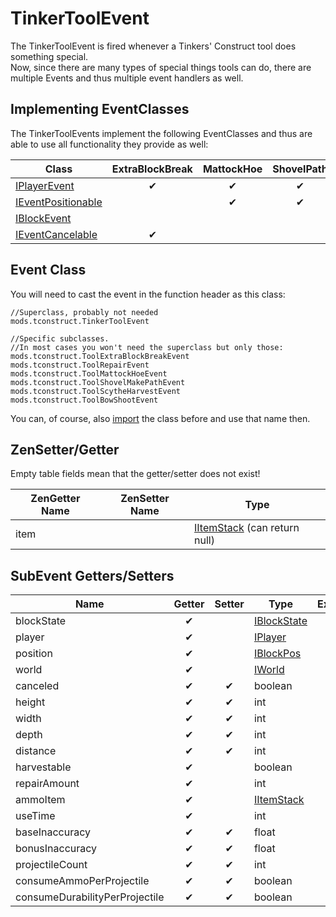 # TinkerToolEvent

The TinkerToolEvent is fired whenever a Tinkers' Construct tool does something special.  
Now, since there are many types of special things tools can do, there are multiple Events and thus multiple event handlers as well.

## Implementing EventClasses
The TinkerToolEvents implement the following EventClasses and thus are able to use all functionality they provide as well: 

| Class                                                       | ExtraBlockBreak | MattockHoe | ShovelPath | ScytheHarvest | BowShoot | Repair |
|-------------------------------------------------------------|:---------------:|:----------:|:----------:|:-------------:|:--------:|:------:|
| [IPlayerEvent](/Vanilla/Events/Events/IPlayerEvent/)         | ✔               | ✔          | ✔          | ✔             | ✔        |        |
| [IEventPositionable](/Vanilla/Events/IEventPositionable/)    |                 | ✔          | ✔          | ✔             |          |        |
| [IBlockEvent](/Vanilla/Events/Events/IBlockEvent/)           |                 |            |            | ✔             |          |        |
| [IEventCancelable](/Vanilla/Events/Events/IEventCancelable/) | ✔               |            |            | ✔             |          |        |

## Event Class
You will need to cast the event in the function header as this class:  
```
//Superclass, probably not needed
mods.tconstruct.TinkerToolEvent

//Specific subclasses. 
//In most cases you won't need the superclass but only those:
mods.tconstruct.ToolExtraBlockBreakEvent
mods.tconstruct.ToolRepairEvent
mods.tconstruct.ToolMattockHoeEvent
mods.tconstruct.ToolShovelMakePathEvent
mods.tconstruct.ToolScytheHarvestEvent
mods.tconstruct.ToolBowShootEvent
```  
You can, of course, also [import](/AdvancedFunctions/Import/) the class before and use that name then.

## ZenSetter/Getter

Empty table fields mean that the getter/setter does not exist!


| ZenGetter Name   | ZenSetter Name   | Type                                                                       |
|------------------|------------------|----------------------------------------------------------------------------|
| item             |                  | [IItemStack](/Vanilla/Items/IItemStack/) (can return null)                  |

## SubEvent Getters/Setters

| Name                              | Getter | Setter | Type                                           | ExtraBlockBreak | MattockHoe | ShovelPath | ScytheHarvest | BowShoot | Repair |
|-----------------------------------|:------:|:------:|------------------------------------------------|:---------------:|:----------:|:----------:|:-------------:|:--------:|:------:|
| blockState                        | ✔      |        | [IBlockState](/Vanilla/Blocks/IBlockState/)     | ✔               |            |            | ✔             |          |        |
| player                            | ✔      |        | [IPlayer](/Vanilla/Players/IPlayer/)            | ✔               | ✔          | ✔          | ✔             | ✔        |        |
| position                          | ✔      |        | [IBlockPos](/Vanilla/World/IBlockPos/)          |                 | ✔          | ✔          | ✔             |          |        |
| world                             | ✔      |        | [IWorld](/Vanilla/World/IWorld/)                |                 | ✔          | ✔          | ✔             |          |        |
| canceled                          | ✔      | ✔      | boolean                                        | ✔               |            |            | ✔             |          |        |
| height                            | ✔      | ✔      | int                                            | ✔               |            |            |               |          |        |
| width                             | ✔      | ✔      | int                                            | ✔               |            |            |               |          |        |
| depth                             | ✔      | ✔      | int                                            | ✔               |            |            |               |          |        |
| distance                          | ✔      | ✔      | int                                            | ✔               |            |            |               |          |        |
| harvestable                       | ✔      |        | boolean                                        |                 |            |            | ✔             |          |        |
| repairAmount                      | ✔      |        | int                                            |                 |            |            |               |          | ✔      |
| ammoItem                          | ✔      |        | [IItemStack](/Vanilla/Items/IItemStack/)         |                 |            |            |               | ✔        |        |
| useTime                           | ✔      |        | int                                            |                 |            |            |               | ✔        |        |
| baseInaccuracy                    | ✔      | ✔      | float                                          |                 |            |            |               | ✔        |        |
| bonusInaccuracy                   | ✔      | ✔      | float                                          |                 |            |            |               | ✔        |        |
| projectileCount                   | ✔      | ✔      | int                                            |                 |            |            |               | ✔        |        |
| consumeAmmoPerProjectile          | ✔      | ✔      | boolean                                        |                 |            |            |               | ✔        |        |
| consumeDurabilityPerProjectile    | ✔      | ✔      | boolean                                        |                 |            |            |               | ✔        |        |